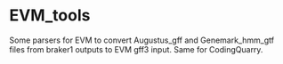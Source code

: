 # EVM_tools
Some parsers for EVM to convert Augustus_gff and Genemark_hmm_gtf files from braker1 outputs to EVM gff3 input.
Same for CodingQuarry.


